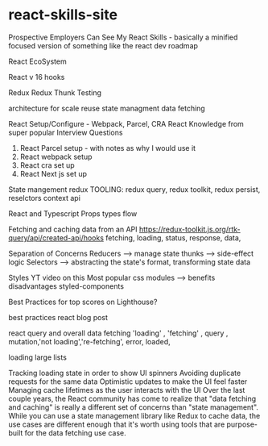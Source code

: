 # react-skills-site
Prospective Employers Can See My React Skills - basically a minified focused version of something like the react dev roadmap

React EcoSystem

React v 16 hooks

Redux
Redux Thunk
Testing 

architecture for scale reuse 
state managment 
data fetching

React Setup/Configure - Webpack, Parcel, CRA
React Knowledge from super popular Interview Questions

1. React Parcel setup - with notes as why I would use it 
2. React webpack setup 
3. React cra set up 
4. React Next js set up 

State mangement 
redux TOOLING: redux query, redux toolkit, redux persist, reselctors
context api 

React and Typescript
Props types flow 


Fetching and caching data from an API 
https://redux-toolkit.js.org/rtk-query/api/created-api/hooks
fetching, loading, status, response, data,

Separation of Concerns
Reducers --> manage state
thunks --> side-effect logic 
Selectors --> abstracting the state's format, transforming state data 


Styles YT video on this 
Most popular 
css modules --> benefits disadvantages
styled-components


Best Practices for top scores on Lighthouse?


best practices react blog post 

react query and overall data fetching
'loading' , 'fetching' , query , mutation,'not loading','re-fetching', error,  loaded,

loading large lists 


Tracking loading state in order to show UI spinners
Avoiding duplicate requests for the same data
Optimistic updates to make the UI feel faster
Managing cache lifetimes as the user interacts with the UI
Over the last couple years, the React community has come to realize that "data fetching and caching" is really a different set of concerns than "state management". While you can use a state management library like Redux to cache data, the use cases are different enough that it's worth using tools that are purpose-built for the data fetching use case.
